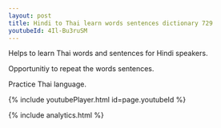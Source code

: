 ```yaml
---
layout: post
title: Hindi to Thai learn words sentences dictionary 729 
youtubeId: 4Il-Bu3ruSM
---
```

 
 
Helps to learn Thai words and sentences for Hindi speakers.

Opportunitiy to repeat the words sentences. 

Practice Thai language. 
 
{% include youtubePlayer.html id=page.youtubeId %}
 
 
{% include analytics.html %}